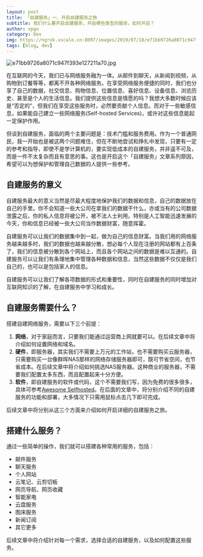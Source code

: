 ```yaml
---
layout: post
title: 「自建服务」一、开启自建服务之旅
subtitle: 我们什么要开启自建服务，开启哪些类型的服务，如何开启？
author: xpgo
category: Dev
img: https://ngrok.xscale.cn:8097/images/2019/07/18/e71bb9726a8071c947f393e127211a70.md.jpg
tags: [blog, dev]
---
```


![e71bb9726a8071c947f393e127211a70.jpg](https://ngrok.xscale.cn:8097/images/2019/07/18/e71bb9726a8071c947f393e127211a70.jpg)

在互联网的今天，我们已与网络服务融为一体。从邮件到聊天，从新闻到视频，从购物到订餐等等，都离不开各种网络服务。在享受网络服务便捷的同时，我们也分享了自己的数据，社交信息、购物信息、位置信息、喜好信息、设备信息、浏览历史、甚至是个人的生活信息。我们提供这些信息是情愿的吗？我想大多数时候应该是“否定的”，但我们在享受这些服务时，必然要贡献个人信息。而对于一些敏感信息，如果能自己建立一些网络服务(Self-hosted Services)，或许对这些信息能起一定保护作用。

但谈到自建服务，面临的两个主要问题是：技术门槛和服务费用。作为一个普通网民，我一开始也是被这两个问题难住，但在不断地尝试和挣扎中发现，只要有一定的参考和指导，即使不是学计算机的，要实现低成本的自建服务，并非遥不可及，而是一件不太复杂而且有意思的事。这也是开启这个「自建服务」文章系列原因，希望可以为想保护和管理自己数据的人提供一些参考。

## 自建服务的意义

自建服务最大的意义当然是尽最大程度地保护我们的数据和信息，自己的数据放在自己的手里。你不会知道一些大公司在拿我们的数据干什么，亦或当有的公司数据泄露之后，你的私人信息将被公开，被不法人士利用。特别是人工智能迅速发展的今天，你和信息已经被一些大公司当作数据财富，随意挥霍。

自建服务可以让我们的数据集中到一起，做为自己的信息财富。当我们用的网络服务越来越多时，我们的数据也越来越分散，想必每个人现在注册的网站都有上百条了，我们的信息被分散到各个网站上，而且各个网站之间的数据是难以互通的。自建服务可以让我们有条理地集中管理各种数据和信息，当然这些数据不仅仅是我们自己的，也可以是包括家人的信息。

自建服务可以让我们了解各项数据的形式和重要性，同时在自建服务的同时增加对互联网知识的了解，在自建服务中学习和成长。

## 自建服务需要什么？

搭建自建网络服务，需要以下三个前提：

1. **网络**，对于家庭而言，只要我们能通过运营商上网就要可以。在后续文章中将介绍如何设置网络和域名。
2. **硬件**，即服务器，其实我们不需要上万元的工作站，也不需要购买云服务器，只需要购买一台像群晖NAS那样的网络存储服务器即可，既可节省空间，也节省成本。在后续文章中将介绍如何挑选NAS服务器。这种商业的服务器，不需要我们配置太多东西，而且配置起来十分方便。
3. **软件**，即自建服务的软件或代码，这个不需要我们写，因为免费的很多很多，具体可参考[Awesome Selfhosted](https://github.com/Kickball/awesome-selfhosted)。在后面的文章中，将分别介绍不同的自建服务的功能和部署，大多情况下只需用鼠标点击几下即可完成。

后续文章中将分别从这三个方面来介绍如何开启详细的自建服务之旅。

## 搭建什么服务？

通过一些简单的操作，我们就可以搭建各种常用的服务，包括：

- 邮件服务
- 聊天服务
- 个人网站
- 云笔记、云剪切板
- 网页导航、网页收藏
- 智能家电
- 云盘服务
- 图床服务
- 新闻订阅
- 其它更多

后续文章中将介绍针对每一个需求，选择合适的自建服务，以及如何配置这些服务。


